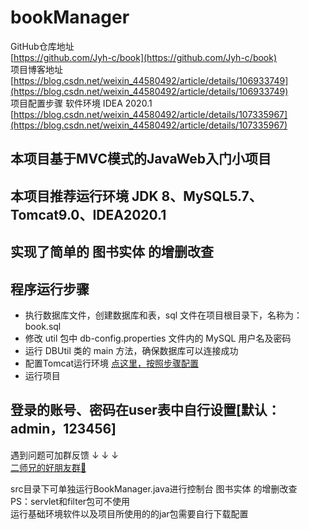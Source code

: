 # bookManager
GitHub仓库地址<br> 
[https://github.com/Jyh-c/book](https://github.com/Jyh-c/book) <br>
项目博客地址<br>
[https://blog.csdn.net/weixin_44580492/article/details/106933749](https://blog.csdn.net/weixin_44580492/article/details/106933749) <br>
项目配置步骤 软件环境 IDEA 2020.1<br>
[https://blog.csdn.net/weixin_44580492/article/details/107335967](https://blog.csdn.net/weixin_44580492/article/details/107335967) <br>
## 本项目基于MVC模式的JavaWeb入门小项目
## 本项目推荐运行环境 JDK 8、MySQL5.7、Tomcat9.0、IDEA2020.1
## 实现了简单的 图书实体 的增删改查
## 程序运行步骤
 - 执行数据库文件，创建数据库和表，sql 文件在项目根目录下，名称为：book.sql
 - 修改 util 包中 db-config.properties 文件内的 MySQL 用户名及密码
 - 运行 DBUtil 类的 main 方法，确保数据库可以连接成功
 - 配置Tomcat运行环境 [点这里，按照步骤配置](https://blog.csdn.net/weixin_44580492/article/details/107335967)
 - 运行项目
## 登录的账号、密码在user表中自行设置[默认：admin，123456]

遇到问题可加群反馈 ↓ ↓ ↓ <br>
<a target="_blank" href="https://qm.qq.com/cgi-bin/qm/qr?k=FLbEoX09fbxAiXG0nKeTAz8b08B3vRpm&jump_from=webapi">二师兄的好朋友群👏</a><br>

src目录下可单独运行BookManager.java进行控制台 图书实体 的增删改查<br>
PS：servlet和filter包可不使用<br>
运行基础环境软件以及项目所使用的的jar包需要自行下载配置<br>

